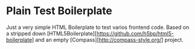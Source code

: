 # Plain Test Boilerplate

Just a very simple HTML Boilerplate to test varios frontend code. Based on a stripped down [HTML5Boilerplate][https://github.com/h5bp/html5-boilerplate] and an empty [Compass][http://compass-style.org/] project.